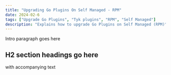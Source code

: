 ```yaml
---
title: "Upgrading Go Plugins On Self Managed - RPM"
date: 2024-02-6
tags: ["Upgrade Go Plugins", "Tyk plugins", "RPM", "Self Managed"]
description: "Explains how to upgrade Go Plugins on Self Managed (RPM)"
---
```


Intro paragraph goes here

## H2 section headings go here 
with accompanying text
